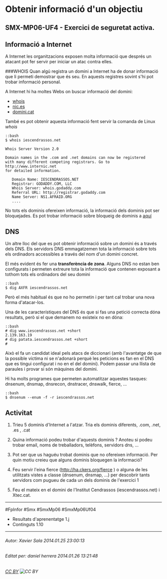 # Obtenir informació d'un objectiu
## SMX-MP06-UF4 - Exercici de seguretat activa.
Informació a Internet
------------------------
A Internet les organitzacions exposen molta informació que després un atacant pot fer servir per iniciar un atac contra elles.

###WHOIS
Quan algú registra un domini a Internet ha de donar informació que li permeti demostrar que és seu. En aquests registres sovint s'hi pot trobar informació personal.

A Internet hi ha moltes Webs on buscar informació del domini: 

* [whois](http://whois.net)
* [nic.es](http://www.nic.es)
* [domini.cat](http://www.domini.cat)

També es pot obtenir aquesta informació fent servir la comanda de Linux *whois*

    ::bash
    $ whois iescendrassos.net

    Whois Server Version 2.0

    Domain names in the .com and .net domains can now be registered
    with many different competing registrars. Go to http://www.internic.net
    for detailed information.

       Domain Name: IESCENDRASSOS.NET
       Registrar: GODADDY.COM, LLC
       Whois Server: whois.godaddy.com
       Referral URL: http://registrar.godaddy.com
       Name Server: NS1.AFRAID.ORG
       ....

No tots els dominis ofereixen informació, la informació dels dominis pot ser bloquejades. Es pot trobar informació sobre bloqueig de dominis a [aquí](http://info.cdmon.com/index.php?page=buscador-whois&hl=esp)

DNS
----
Un altre lloc del que es pot obtenir informació sobre un domini és a través dels DNS. Els servidors DNS emmagatzemen tota la informació sobre tots els ordinadors accessibles a través del nom d'un domini concret. 

El més evident és fer una **transferència de zona**. Alguns DNS no estan ben configurats i permeten extreure tota la informació que contenen exposant a tothom tots els ordinadors del seu domini 

    ::bash
    $ dig AXFR iescendrassos.net

Però el més habitual és que no ho permetin i per tant cal trobar una nova forma d'atacar-los. 

Una de les característiques del DNS és que si fas una petició correcta dóna resultats, però si el que demanem no existeix no en dóna: 

    ::bash
    # dig www.iescendrassos.net +short
    2.139.163.19
    # dig patata.iescendrassos.net +short
    #

Això el fa un candidat ideal pels atacs de diccionari (amb l'avantatge de que la possible víctima ni se n'adonarà perquè les peticions es fan en el DNS que es tingui configurat i no en el del domini). Podem passar una llista de paraules i provar si són màquines del domini.

Hi ha molts programes que permeten automatitzar aquestes tasques: dnsenum, dnsmap, dnsrecon, dnstracer, dnswalk, fierce, ... 

    ::bash
    $ dnsenum --enum -f -r iescendrassos.net

Activitat
----------------
1. Trieu 5 dominis d'Internet a l'atzar. Tria els dominis diferents, .com, .net, .es , .cat

2. Quina informació podeu trobar d'aquests dominis ? Anoteu si podeu trobar email, noms de treballadors, telèfons, servidors dns, ...

3. Pot ser que us haguéu trobat dominis que no ofereixen informació. Per quin motiu creieu que alguns dominis bloquegen la informació?

4. Feu servir l'eina fierce (http://ha.ckers.org/fierce ) o alguna de les utilitzats vistes a classe (dnsenum, dnsmap, ...) per descobrir tants servidors com pugueu de cada un dels dominis de l'exercici 1

5. Feu el mateix en el domini de l'Institut Cendrassos (iescendrassos.net) i Xtec.cat. 


---

#FpInfor #Smx #SmxMp06 #SmxMp06Uf04

* Resultats d'aprenentatge 1.j
* Continguts 1.10
---

###### Autor: Xavier Sala 2014.01.25 23:00:13
###### Editat per: daniel herrera 2014.01.26 13:21:48
###### [CC BY](https://creativecommons.org/licenses/by/4.0/) ![CC BY](https://licensebuttons.net/l/by/3.0/80x15.png)
